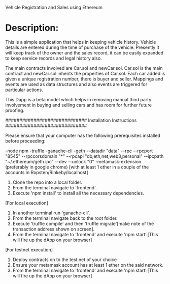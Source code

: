 ﻿Vehicle Registration and Sales using Ethereum


# Description:


This is a simple application that helps in keeping vehicle history. Vehicle details are entered during the time of purchase of the vehicle. Presently it will keep track of the owner and the sales record, it can be easily expanded to keep service records and legal history also.


The main contracts involved are Car.sol and newCar.sol. Car.sol is the main contract and newCar.sol inherits the properties of Car.sol. Each car added is given a unique registration number, there is buyer and seller. Mappings and events are used as data structures and also events are triggered for particular actions.


This Dapp is a beta model which helps in removing manual third party involvement in buying and selling cars and has room for further future proofing.  


#############################
Installation Instructions
#############################


Please ensure that your computer has the following prerequisites installed before proceeding:


-node npm
-truffle
-ganache-cli
-geth --datadir "data" --rpc --rpcport "8545" --rpccorsdomain "*" --rpcapi "db,eth,net,web3,personal" --ipcpath "~/.ethereum/geth.ipc" --dev --unlock "0"
-metamask-extension (preferably in google chrome) [with at least 1 ether in a couple of the accounts in Ropsten/Rinkeby/localhost]


1) Clone the repo into a local folder.
2) From the terminal navigate to 'frontend'.
3) Execute 'npm install' to install all the necessary dependencies.


[For local execution]
1) In another terminal run 'ganache-cli'.
2) From the terminal navigate back to the root folder.
3) Execute 'truffle compile' and then 'truffle migrate'[make note of the transaction address shown on screen].
4) From the terminal navigate to 'frontend' and execute 'npm start'.[This will fire up the dApp on your browser]


[For testnet execution]
1) Deploy contracts on to the test net of your choice
2) Ensure your metamask account has at least 1 ether on the said network.
3) From the terminal navigate to 'frontend' and execute 'npm start'.[This will fire up the dApp on your browser]
